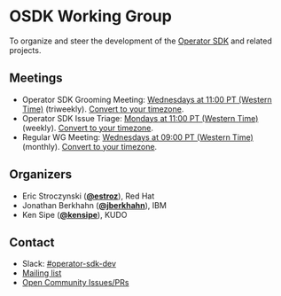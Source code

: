 <!---
This is an autogenerated file!

Please do not edit this file directly, but instead make changes to the
sigs.yaml file in the project root.

To understand how this file is generated, see https://git.k8s.io/community/generator/README.md
--->
# OSDK Working Group

To organize and steer the development of the [Operator SDK](https://github.com/operator-framework/operator-sdk) and related projects.

## Meetings
* Operator SDK Grooming Meeting: [Wednesdays at 11:00 PT (Western Time)](https://docs.google.com/document/d/1ujWb-rSJ4JWeHLVxK0WS5ZuSJgeESG42MDeYjSl9Q6U/edit#) (triweekly). [Convert to your timezone](http://www.thetimezoneconverter.com/?t=11:00&tz=PT%20%28Western%20Time%29).
* Operator SDK Issue Triage: [Mondays at 11:00 PT (Western Time)]() (weekly). [Convert to your timezone](http://www.thetimezoneconverter.com/?t=11:00&tz=PT%20%28Western%20Time%29).
* Regular WG Meeting: [Wednesdays at 09:00 PT (Western Time)](https://docs.google.com/document/d/1ujWb-rSJ4JWeHLVxK0WS5ZuSJgeESG42MDeYjSl9Q6U/edit) (monthly). [Convert to your timezone](http://www.thetimezoneconverter.com/?t=09:00&tz=PT%20%28Western%20Time%29).

## Organizers

* Eric Stroczynski (**[@estroz](https://github.com/estroz)**), Red Hat
* Jonathan Berkhahn (**[@jberkhahn](https://github.com/jberkhahn)**), IBM
* Ken Sipe (**[@kensipe](https://github.com/kensipe)**), KUDO

## Contact
- Slack: [#operator-sdk-dev](https://kubernetes.slack.com/messages/operator-sdk-dev)
- [Mailing list](https://groups.google.com/forum/#!forum/operator-framework)
- [Open Community Issues/PRs](https://github.com/operator-framework/community/labels/wg%2Fosdk)
<!-- BEGIN CUSTOM CONTENT -->

<!-- END CUSTOM CONTENT -->

